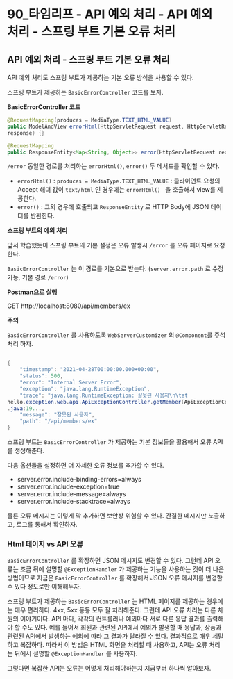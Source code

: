 # 90_타임리프 - API 예외 처리 - API 예외 처리 - 스프링 부트 기본 오류 처리

##  API 예외 처리 - 스프링 부트 기본 오류 처리

API 예외 처리도 스프링 부트가 제공하는 기본 오류 방식을 사용할 수 있다.

스프링 부트가 제공하는 `BasicErrorController` 코드를 보자.



**BasicErrorController 코드**

```java
@RequestMapping(produces = MediaType.TEXT_HTML_VALUE)
public ModelAndView errorHtml(HttpServletRequest request, HttpServletResponse 
response) {}

@RequestMapping
public ResponseEntity<Map<String, Object>> error(HttpServletRequest request) {}
```

`/error` 동일한 경로를 처리하는 `errorHtml()`, `error()` 두 메서드를 확인할 수 있다.

* `errorHtml()` : `produces = MediaType.TEXT_HTML_VALUE` : 클라이언트 요청의 Accept 해더 값이 `text/html` 인 경우에는 `errorHtml() ` 을 호출해서 view를 제공한다.
* `error()` : 그외 경우에 호출되고 `ResponseEntity` 로 HTTP Body에 JSON 데이터를 반환한다.



**스프링 부트의 예외 처리**

앞서 학습했듯이 스프링 부트의 기본 설정은 오류 발생시 `/error` 를 오류 페이지로 요청한다.

`BasicErrorController` 는 이 경로를 기본으로 받는다. (`server.error.path` 로 수정 가능, 기본 경로 `/error`)



**Postman으로 실행**

GET http://localhost:8080/api/members/ex

**주의**

`BasicErrorController` 를 사용하도록 `WebServerCustomizer` 의 `@Component`를 주석 처리 하자.

```java

{ 
	"timestamp": "2021-04-28T00:00:00.000+00:00",
 	"status": 500,
 	"error": "Internal Server Error",
 	"exception": "java.lang.RuntimeException",
 	"trace": "java.lang.RuntimeException: 잘못된 사용자\n\tat 
hello.exception.web.api.ApiExceptionController.getMember(ApiExceptionController
.java:19...,
 	"message": "잘못된 사용자",
 	"path": "/api/members/ex"
}
```

스프링 부트는 `BasicErrorController` 가 제공하는 기본 정보들을 활용해서 오류 API를 생성해준다.

다음 옵션들을 설정하면 더 자세한 오류 정보를 추가할 수 있다.

* server.error.include-binding-errors=always
* server.error.include-exception=true
* server.error.include-message=always
* server.error.include-stacktrace=always

물론 오류 메시지는 이렇게 막 추가하면 보안상 위험할 수 있다. 간결한 메시지만 노출하고, 로그를 통해서 확인하자.





### Html 페이지 vs API 오류 



`BasicErrorController` 를 확장하면 JSON 메시지도 변경할 수 있다. 그런데 API 오류는 조금 뒤에 설명할 `@ExceptionHandler` 가 제공하는 기능을 사용하는 것이 더 나은 방법이므로 지금은 `BasicErrorController` 를 확장해서 JSON 오류 메시지를 변경할 수 있다 정도로만 이해해두자. 

스프링 부트가 제공하는 `BasicErrorController` 는 HTML 페이지를 제공하는 경우에는 매우 편리하다.  4xx, 5xx 등등 모두 잘 처리해준다. 그런데 API 오류 처리는 다른 차원의 이야기이다. API 마다, 각각의 컨트롤러나 예외마다 서로 다른 응답 결과를 출력해야 할 수도 있다. 예를 들어서 회원과 관련된 API에서 예외가 발생할 때 응답과, 상품과 관련된 API에서 발생하는 예외에 따라 그 결과가 달라질 수 있다.  결과적으로 매우 세밀하고 복잡하다. 따라서 이 방법은 HTML 화면을 처리할 때 사용하고, API는 오류 처리는 뒤에서 설명할 `@ExceptionHandler` 를 사용하자. 

그렇다면 복잡한 API는 오류는 어떻게 처리해야하는지 지금부터 하나씩 알아보자.